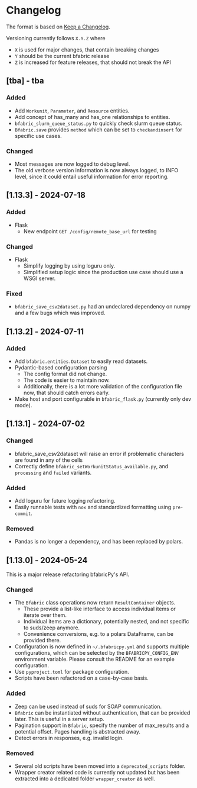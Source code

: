 # Changelog

The format is based on [Keep a Changelog](https://keepachangelog.com/en/1.1.0/).

Versioning currently follows `X.Y.Z` where

- `X` is used for major changes, that contain breaking changes
- `Y` should be the current bfabric release
- `Z` is increased for feature releases, that should not break the API

## \[tba\] - tba

### Added

- Add `Workunit`, `Parameter`, and `Resource` entities.
- Add concept of has_many and has_one relationships to entities.
- `bfabric_slurm_queue_status.py` to quickly check slurm queue status.
- `Bfabric.save` provides `method` which can be set to `checkandinsert` for specific use cases.

### Changed

- Most messages are now logged to debug level.
- The old verbose version information is now always logged, to INFO level, since it could entail useful information for error reporting.

## \[1.13.3\] - 2024-07-18

### Added

- Flask
  - New endpoint `GET /config/remote_base_url` for testing

### Changed

- Flask
  - Simplify logging by using loguru only.
  - Simplified setup logic since the production use case should use a WSGI server.

### Fixed

- `bfabric_save_csv2dataset.py` had an undeclared dependency on numpy and a few bugs which was improved.

## \[1.13.2\] - 2024-07-11

### Added

- Add `bfabric.entities.Dataset` to easily read datasets.
- Pydantic-based configuration parsing
  - The config format did not change.
  - The code is easier to maintain now.
  - Additionally, there is a lot more validation of the configuration file now, that should catch errors early.
- Make host and port configurable in `bfabric_flask.py` (currently only dev mode).

## \[1.13.1\] - 2024-07-02

### Changed

- bfabric_save_csv2dataset will raise an error if problematic characters are found in any of the cells
- Correctly define `bfabric_setWorkunitStatus_available.py`, and `processing` and `failed` variants.

### Added

- Add loguru for future logging refactoring.
- Easily runnable tests with `nox` and standardized formatting using `pre-commit`.

### Removed

- Pandas is no longer a dependency, and has been replaced by polars.

## \[1.13.0\] - 2024-05-24

This is a major release refactoring bfabricPy's API.

### Changed

- The `Bfabric` class operations now return `ResultContainer` objects.
  - These provide a list-like interface to access individual items or iterate over them.
  - Individual items are a dictionary, potentially nested, and not specific to suds/zeep anymore.
  - Convenience conversions, e.g. to a polars DataFrame, can be provided there.
- Configuration is now defined in `~/.bfabricpy.yml` and supports multiple configurations, which can be selected by the `BFABRICPY_CONFIG_ENV` environment variable. Please consult the README for an example configuration.
- Use `pyproject.toml` for package configuration.
- Scripts have been refactored on a case-by-case basis.

### Added

- Zeep can be used instead of suds for SOAP communication.
- `Bfabric` can be instantiated without authentication, that can be provided later. This is useful in a server setup.
- Pagination support in `Bfabric`, specify the number of max_results and a potential offset. Pages handling is abstracted away.
- Detect errors in responses, e.g. invalid login.

### Removed

- Several old scripts have been moved into a `deprecated_scripts` folder.
- Wrapper creator related code is currently not updated but has been extracted into a dedicated folder `wrapper_creator` as well.

